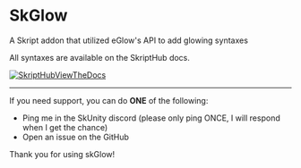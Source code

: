 
# SkGlow
A Skript addon that utilized eGlow's API to add glowing syntaxes


All syntaxes are available on the SkriptHub docs.

[![SkriptHubViewTheDocs](http://skripthub.net/static/addon/ViewTheDocsButton.png)](http://skripthub.net/docs/?addon=skGlow)

---

If you need support, you can do **ONE** of the following:
- Ping me in the SkUnity discord (please only ping ONCE, I will respond when I get the chance)
- Open an issue on the GitHub

Thank you for using skGlow!
